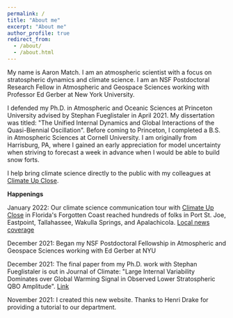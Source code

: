 ```yaml
---
permalink: /
title: "About me"
excerpt: "About me"
author_profile: true
redirect_from: 
  - /about/
  - /about.html
---
```


My name is Aaron Match. I am an atmospheric scientist with a focus on stratospheric dynamics and climate science. I am an NSF Postdoctoral Research Fellow in Atmospheric and Geospace Sciences working with Professor Ed Gerber at New York University. 

I defended my Ph.D. in Atmospheric and Oceanic Sciences at Princeton University advised by Stephan Fueglistaler in April 2021. My dissertation was titled: &quot;The Unified Internal Dynamics and Global Interactions of the Quasi-Biennial Oscillation&quot;. Before coming to Princeton, I completed a B.S. in Atmospheric Sciences at Cornell University. I am originally from Harrisburg, PA, where I gained an early appreciation for model uncertainty when striving to forecast a week in advance when I would be able to build snow forts.

I help bring climate science directly to the public with my colleagues at [Climate Up Close](http://www.climateupclose.org).

**Happenings**

January 2022: Our climate science communication tour with [Climate Up Close](https://www.climateupclose.org/) in Florida's Forgotten Coast reached hundreds of folks in Port St. Joe, Eastpoint, Tallahassee, Wakulla Springs, and Apalachicola. [Local news coverage](https://www.franklincounty.news/stories/scientists-share-facts-not-lectures-on-climate-change,7309?fbclid=IwAR2PnxwtJstkWW31NRKfU1W74Kpj3t8vPF5Z561OtiTbtgmVqHoGFjSnBQA#.Yd7188Flhb4.facebook)

December 2021: Began my NSF Postdoctoral Fellowship in Atmospheric and Geospace Sciences working with Ed Gerber at NYU

December 2021: The final paper from my Ph.D. work with Stephan Fueglistaler is out in Journal of Climate: &quot;Large Internal Variability Dominates over Global Warming Signal in Observed Lower Stratospheric QBO Amplitude&quot;. [Link](https://doi.org/10.1175/JCLI-D-21-0270.1)

November 2021: I created this new website. Thanks to Henri Drake for providing a tutorial to our department.





